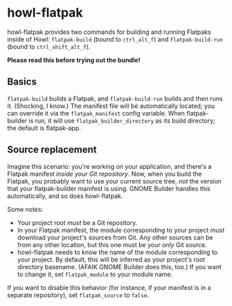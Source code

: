 # howl-flatpak

howl-flatpak provides two commands for building and running Flatpaks inside of Howl:
`flatpak-build` (bound to `ctrl_alt_f`) and `flatpak-build-run`
(bound to `ctrl_shift_alt_f`).

**Please read this before trying out the bundle!**

## Basics

`flatpak-build` builds a Flatpak, and `flatpak-build-run` builds and then runs it.
(Shocking, I know.) The manifest file will be automatically located; you can override
it via the `flatpak_manifest` config variable. When flatpak-builder is run, it will
use `flatpak_builder_directory` as its build directory; the default is flatpak-app.

## Source replacement

Imagine this scenario: you're working on your application, and there's a Flatpak
manifest *inside your Git repository*. Now, when you build the Flatpak, you probably want
to use your current source tree, *not* the version that your flatpak-builder manifest is
using. GNOME Builder handles this automatically, and so does howl-flatpak.

Some notes:

- Your project root *must* be a Git repository.
- In your Flatpak manifest, the module corresponding to your project *must* download
  your project's sources from Git. Any other sources can be from any other location,
  but this one must be your *only* Git source.
- howl-flatpak needs to know the name of the module corresponding to your project. By
  default, this will be inferred as your project's root directory basename. (AFAIK
  GNOME Builder does this, too.) If you want to change it, set `flatpak_module` to
  your module name.

If you want to disable this behavior (for instance, if your manifest is in a separate
repository), set `flatpak_source` to `false`.

